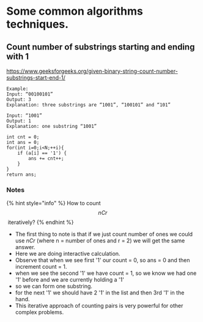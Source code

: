 # Some common algorithms techniques.

## Count number of substrings starting and ending with 1

https://www.geeksforgeeks.org/given-binary-string-count-number-substrings-start-end-1/

```
Example:
Input: “00100101”
Output: 3
Explanation: three substrings are “1001”, “100101” and “101”

Input: “1001”
Output: 1
Explanation: one substring “1001”
```

```
int cnt = 0;
int ans = 0;
for(int i=0;i<N;++i){
    if (a[i] == '1') {
        ans += cnt++;
    }
}
return ans;
```

### Notes

{% hint style="info" %}
How to count $$nCr$$​ iteratively?
{% endhint %}



* The first thing to note is that if we just count number of ones we could use $nCr$ (where n = number of ones and r = 2) we will get the same answer.
* Here we are doing interactive calculation.
* Observe that when we see first '1' our count = 0, so ans = 0 and then increment count = 1.
* when we see the second '1' we have count = 1, so we know we had one '1' before and we are currently holding a '1'
* so we can form one substring.
* for the next '1' we should have 2 '1' in the list and then 3rd '1' in the hand.
* This iterative approach of counting pairs is very powerful for other complex problems.
